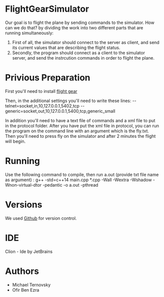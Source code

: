 # FlightGearSimulator

Our goal is to flight the plane by sending commands to the simulator.
How can we do that? by dividing the work into two different parts that are running simultaneously:
1. First of all, the simulator should connect to the server as client, and  send its current values that are describing the flight status.
2. Secondly, the program should connect as a client to the simulator server, and send the instrcution commands in order to flight the plane.

# Privious Preparation

First you'll need to install [flight gear](https://www.flightgear.org/)

Then, in the additional settings you'll need to write these lines:
--telnet=socket,in,10,127.0.0.1,5402,tcp
--generic=socket,out,10,127.0.0.1,5400,tcp,generic_small   

In addition you'll need to have a text file of commands and a xml file to put in the protocol folder.
After you have put the xml file in protocol, you can run the program on the command line with an argument which is the fly.txt.
Then you'll need to press fly on the simulator and after 2 minutes the flight will begin. 

# Running

Use the following command to compile, then run a.out (provide txt file name as argument) :
g++ -std=c++14 main.cpp *.cpp  -Wall -Wextra -Wshadow -Wnon-virtual-dtor -pedantic -o a.out -pthread


# Versions

We used [Github](https://github.com/ofirbe/FlightGearSimulator.git) for version control.


# IDE

Clion - Ide by JetBrains

# Authors

- Michael Ternovsky
- Ofir Ben Ezra
